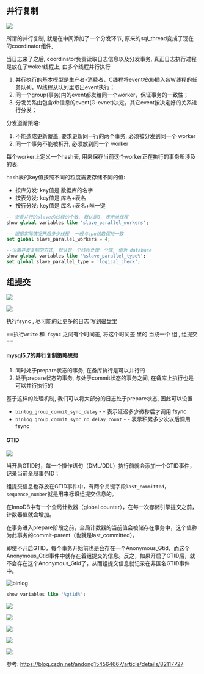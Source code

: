 ## 并行复制

![](https://youpaiyun.zongqilive.cn/image/20200917112110.png)

所谓的并行复制, 就是在中间添加了一个分发环节, 原来的sql_thread变成了现在的coordinator组件, 

当日志来了之后, coordinator负责读取日志信息以及分发事务, 真正日志执行过程是放在了woker线程上, 由多个线程并行执行



1. 并行执行的基本模型是生产者-消费者，C线程将event按db插入各W线程的任务队列，W线程从队列里取出event执行；
2. 同一个group(事务)内的event都发给同一个worker，保证事务的一致性；
3. 分发关系由包含db信息的event(G-evnet)决定，其它event按决定好的关系进行分发；



分发遵循策略:

1. 不能造成更新覆盖, 要求更新同一行的两个事务, 必须被分发到同一个 worker
2. 同一个事务不能被拆开, 必须放到同一个 worker

每个worker上定义一个hash表, 用来保存当前这个worker正在执行的事务所涉及的表.

hash表的key值按照不同的粒度需要存储不同的值:

- 按库分发: key值是 数据库的名字
- 按表分发: key值是 库名+表名
- 按行分发: key值是 库名+表名+唯一键



```sql
-- 查看并行的slave的线程的个数, 默认是0, 表示单线程
show global variables like 'slave_parallel_workers';

-- 根据实际情况开启多少线程  一般与cpu核数保持一致
set global slave_parallel_workers = 4;

--设置并发复制的方式, 默认是一个线程处理一个库, 值为 database
show global variables like '%slave_parallel_type%';
set global slave_parallel_type = 'logical_check';
```



## 组提交

![](https://youpaiyun.zongqilive.cn/image/20200917142516.png)

![](https://youpaiyun.zongqilive.cn/image/20200917143105.png)

执行fsync , 尽可能的让更多的日志 写到磁盘里

==执行`write` 和` fsync` 之间有个时间差, 将这个时间差 里的 当成一个 组 , 组提交==



#### mysql5.7的并行复制策略思想

1. 同时处于prepare状态的事务, 在备库执行是可以并行的
2. 处于prepare状态的事务, 与处于commit状态的事务之间, 在备库上执行也是可以并行执行的

基于这样的处理机制, 我们可以将大部分的日志处于prepare状态, 因此可以设置

- `binlog_group_commit_sync_delay` - - 表示延迟多少微秒后才调用 fsync
- `binlog_group_commit_sync_no_delay_count` - - 表示积累多少次以后调用fsync



#### GTID

![](https://youpaiyun.zongqilive.cn/image/20200917143841.png)

当开启GTID时，每一个操作语句（DML/DDL）执行前就会添加一个GTID事件，记录当前全局事务ID；

组提交信息也存放在GTID事件中，有两个关键字段`last_committed`，`sequence_number`就是用来标识组提交信息的。

在InnoDB中有一个全局计数器（global counter），在每一次存储引擎提交之前，计数器值就会增加。

在事务进入prepare阶段之前，全局计数器的当前值会被储存在事务中，这个值称为此事务的commit-parent（也就是last_committed）。

即使不开启GTID，每个事务开始前也是会存在一个Anonymous_Gtid，而这个Anonymous_Gtid事件中就存在着组提交的信息。反之，如果开启了GTID后，就不会存在这个Anonymous_Gtid了，从而组提交信息就记录在非匿名GTID事件中。

![binlog](https://youpaiyun.zongqilive.cn/image/20200917144325.png)



```sql
show variables like '%gtid%';
```

![](https://youpaiyun.zongqilive.cn/image/20200917143940.png)



![](https://youpaiyun.zongqilive.cn/image/20200917161602.png)

![](https://youpaiyun.zongqilive.cn/image/20200917161620.png)







![](https://youpaiyun.zongqilive.cn/image/20200917160928.png)

![](https://youpaiyun.zongqilive.cn/image/20200917160953.png)

参考: https://blog.csdn.net/andong154564667/article/details/82117727





























































